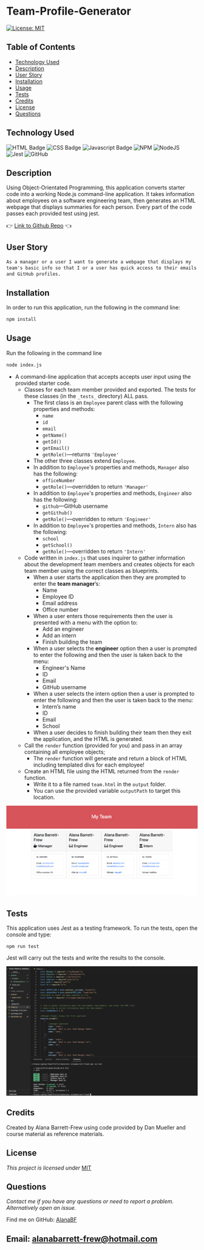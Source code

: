 # Team-Profile-Generator
[![License: MIT](https://img.shields.io/badge/License-MIT-yellow.svg)](https://opensource.org/licenses/MIT)

## Table of Contents

* [Technology Used](#TechnolgyUsed)
* [Description](#Description)
* [User Story](#UserStory)
* [Installation](#Installation)
* [Usage](#Usage)
* [Tests](#Tests)
* [Credits](#Credits)
* [License](#License)
* [Questions](#Questions)

## Technology Used

![HTML Badge](https://img.shields.io/badge/HTML5-E34F26?style=for-the-badge&logo=html5&logoColor=white)
![CSS Badge](https://img.shields.io/badge/CSS3-1572B6?style=for-the-badge&logo=css3&logoColor=white)
![Javascript Badge](https://img.shields.io/badge/-Javascript-F0DB4F?style=for-the-badge&labelColor=black&logo=javascript&logoColor=F0DB4F)
![NPM](https://img.shields.io/badge/NPM-%23CB3837.svg?style=for-the-badge&logo=npm&logoColor=white)
![NodeJS](https://img.shields.io/badge/node.js-6DA55F?style=for-the-badge&logo=node.js&logoColor=white)
![Jest](https://img.shields.io/badge/-jest-%23C21325?style=for-the-badge&logo=jest&logoColor=white)
![GitHub](https://img.shields.io/badge/github-%23121011.svg?style=for-the-badge&logo=github&logoColor=white)

## Description

Using Object-Orientated Programming, this application converts starter code into a working Node.js command-line application. It takes information about employees on a software engineering team, then generates an HTML webpage that displays summaries for each person. Every part of the code passes each provided test using jest.

:point_right: [Link to Github Repo](https://github.com/AlanaBF/Team-Profile-Generator) :point_left:

## User Story

```
As a manager or a user I want to generate a webpage that displays my team's basic info so that I or a user has quick access to their emails and GitHub profiles.
```

## Installation

In order to run this application, run the following in the command line:

```bash
npm install
```

## Usage

Run the following in the command line

```bash
node index.js
```

* A command-line application that accepts accepts user input using the provided starter code.
  * Classes for each team member provided and exported. The tests for these classes (in the `_tests_` directory) ALL pass.
    * The first class is an `Employee` parent class with the following properties and methods:
      * `name`
      * `id`
      * `email`
      * `getName()`
      * `getId()`
      * `getEmail()`
      * `getRole()`&mdash;returns `'Employee'`
    * The other three classes extend `Employee`.
    * In addition to `Employee`'s properties and methods, `Manager` also has the following:
      * `officeNumber`
      * `getRole()`&mdash;overridden to return `'Manager'`
    * In addition to `Employee`'s properties and methods, `Engineer` also has the following:
      * `github`&mdash;GitHub username
      * `getGithub()`
      * `getRole()`&mdash;overridden to return `'Engineer'`
    * In addition to `Employee`'s properties and methods, `Intern` also has the following:
      * `school`
      * `getSchool()`
      * `getRole()`&mdash;overridden to return `'Intern'`
  * Code written in `index.js` that uses inquirer to gather information about the development team members and creates objects for each team member using the correct classes as blueprints.
    * When a user starts the application then they are prompted to enter the **team manager**’s:
      * Name
      * Employee ID
      * Email address
      * Office number
    * When a user enters those requirements then the user is presented with a menu with the option to:
      * Add an engineer
      * Add an intern
      * Finish building the team
    * When a user selects the **engineer** option then a user is prompted to enter the following and then the user is taken back to the menu:
      * Engineer's Name
      * ID
      * Email
      * GitHub username
    * When a user selects the intern option then a user is prompted to enter the following and then the user is taken back to the menu:
      * Intern’s name
      * ID
      * Email
      * School
    * When a user decides to finish building their team then they exit the application, and the HTML is generated.
  * Call the `render` function (provided for you) and pass in an array containing all employee objects;
    * The `render` function will generate and return a block of HTML including templated divs for each employee!
  * Create an HTML file using the HTML returned from the `render` function.
    * Write it to a file named `team.html` in the `output` folder.
    * You can use the provided variable `outputPath` to target this location.

![Team Profile Image](./assets/images/Screenshot-team-members.png)

## Tests

This application uses Jest as a testing framework. To run the tests, open the console and type:

```
npm run test
```

Jest will carry out the tests and write the results to the console.

![Team Profile Test Result](./assets/images/Screenshot-run-tests.png)

## Credits

Created by Alana Barrett-Frew using code provided by Dan Mueller and course material as reference materials.

## License

*This project is licensed under* [MIT](https://choosealicense.com/licenses/mit/)

## Questions

*Contact me if you have any questions or need to report a problem. Alternatively open an issue.*

Find me on GitHub: [AlanaBF](https://github.com/AlanaBF)

Email: [alanabarrett-frew@hotmail.com](mailto:alanabarrett-frew@hotmail.com)
---
